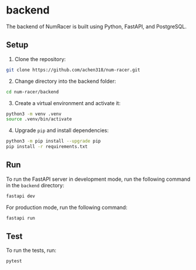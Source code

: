 # backend

The backend of NumRacer is built using Python, FastAPI, and PostgreSQL.

## Setup

1. Clone the repository:

```bash
git clone https://github.com/achen318/num-racer.git
```

2. Change directory into the backend folder:

```bash
cd num-racer/backend
```

3. Create a virtual environment and activate it:

```bash
python3 -m venv .venv
source .venv/bin/activate
```

4. Upgrade `pip` and install dependencies:

```bash
python3 -m pip install --upgrade pip
pip install -r requirements.txt
```

## Run

To run the FastAPI server in development mode, run the following command in the `backend` directory:

```bash
fastapi dev
```

For production mode, run the following command:

```bash
fastapi run
```

## Test

To run the tests, run:

```bash
pytest
```
